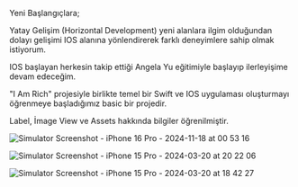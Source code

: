 Yeni Başlangıçlara;

Yatay Gelişim (Horizontal Development) yeni alanlara ilgim olduğundan dolayı gelişimi IOS alanına yönlendirerek farklı deneyimlere sahip olmak istiyorum.

IOS başlayan herkesin takip ettiği Angela Yu eğitimiyle başlayıp ilerleyişime devam edeceğim.

"I Am Rich" projesiyle birlikte temel bir Swift ve IOS uygulaması oluşturmayı öğrenmeye başladığımız basic bir projedir.

Label, İmage View ve Assets hakkında bilgiler öğrenilmiştir.

![Simulator Screenshot - iPhone 16 Pro - 2024-11-18 at 00 53 16](https://github.com/user-attachments/assets/61af7251-6037-4c39-b337-144ff4e3f7db)

![Simulator Screenshot - iPhone 15 Pro - 2024-03-20 at 20 22 06](https://github.com/user-attachments/assets/5e4db653-bc2e-4213-a27d-3384f70a7893)

![Simulator Screenshot - iPhone 15 Pro - 2024-03-20 at 18 42 27](https://github.com/user-attachments/assets/e0883b20-2adc-4a45-b66a-1c90636ff478)

